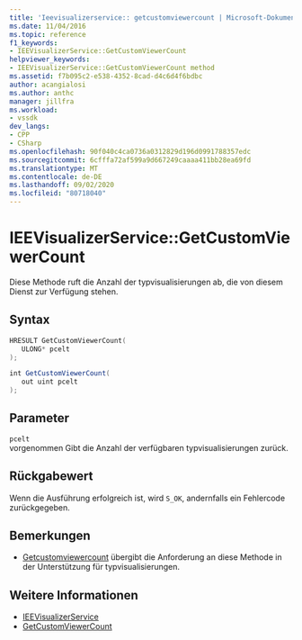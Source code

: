 ```yaml
---
title: 'Ieevisualizerservice:: getcustomviewercount | Microsoft-Dokumentation'
ms.date: 11/04/2016
ms.topic: reference
f1_keywords:
- IEEVisualizerService::GetCustomViewerCount
helpviewer_keywords:
- IEEVisualizerService::GetCustomViewerCount method
ms.assetid: f7b095c2-e538-4352-8cad-d4c6d4f6bdbc
author: acangialosi
ms.author: anthc
manager: jillfra
ms.workload:
- vssdk
dev_langs:
- CPP
- CSharp
ms.openlocfilehash: 90f040c4ca0736a0312829d196d0991788357edc
ms.sourcegitcommit: 6cfffa72af599a9d667249caaaa411bb28ea69fd
ms.translationtype: MT
ms.contentlocale: de-DE
ms.lasthandoff: 09/02/2020
ms.locfileid: "80718040"
---
```

# <a name="ieevisualizerservicegetcustomviewercount"></a>IEEVisualizerService::GetCustomViewerCount
Diese Methode ruft die Anzahl der typvisualisierungen ab, die von diesem Dienst zur Verfügung stehen.

## <a name="syntax"></a>Syntax

```cpp
HRESULT GetCustomViewerCount(
   ULONG* pcelt
);
```

```csharp
int GetCustomViewerCount(
   out uint pcelt
);
```

## <a name="parameters"></a>Parameter
`pcelt`\
vorgenommen Gibt die Anzahl der verfügbaren typvisualisierungen zurück.

## <a name="return-value"></a>Rückgabewert
 Wenn die Ausführung erfolgreich ist, wird `S_OK`, andernfalls ein Fehlercode zurückgegeben.

## <a name="remarks"></a>Bemerkungen
- [Getcustomviewercount](../../../extensibility/debugger/reference/idebugproperty3-getcustomviewercount.md) übergibt die Anforderung an diese Methode in der Unterstützung für typvisualisierungen.

## <a name="see-also"></a>Weitere Informationen
- [IEEVisualizerService](../../../extensibility/debugger/reference/ieevisualizerservice.md)
- [GetCustomViewerCount](../../../extensibility/debugger/reference/idebugproperty3-getcustomviewercount.md)
